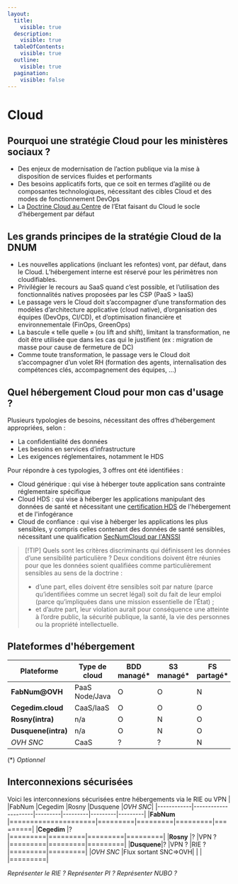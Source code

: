 ```yaml
---
layout:
  title:
    visible: true
  description:
    visible: true
  tableOfContents:
    visible: true
  outline:
    visible: true
  pagination:
    visible: false
---
```


# Cloud

## Pourquoi une stratégie Cloud pour les ministères sociaux ?

* Des enjeux de modernisation de l’action publique via la mise à disposition de services fluides et performants
* Des besoins applicatifs forts, que ce soit en termes d’agilité ou de composantes technologiques, nécessitant des cibles Cloud et des modes de fonctionnement DevOps
* La [Doctrine Cloud au Centre](https://www.numerique.gouv.fr/services/cloud/doctrine/) de l’Etat faisant du Cloud le socle d’hébergement par défaut

## Les grands principes de la stratégie Cloud de la DNUM

* Les nouvelles applications (incluant les refontes) vont, par défaut, dans le Cloud. L’hébergement interne est réservé pour les périmètres non cloudifiables.
* Privilégier le recours au SaaS quand c’est possible, et l’utilisation des fonctionnalités natives proposées par les CSP (PaaS > IaaS)
* Le passage vers le Cloud doit s’accompagner d’une transformation des modèles d’architecture applicative (cloud native), d’organisation des équipes (DevOps, CI/CD), et d’optimisation financière et environnementale (FinOps, GreenOps)
* La bascule « telle quelle » (ou lift and shift), limitant la transformation, ne doit être utilisée que dans les cas qui le justifient (ex : migration de masse pour cause de fermeture de DC)
* Comme toute transformation, le passage vers le Cloud doit s’accompagner d’un volet RH (formation des agents, internalisation des compétences clés, accompagnement des équipes, …)

## Quel hébergement Cloud pour mon cas d'usage ?

Plusieurs typologies de besoins, nécessitant des offres d’hébergement appropriées, selon :

* La confidentialité des données
* Les besoins en services d’infrastructure
* Les exigences réglementaires, notamment le HDS

Pour répondre à ces typologies, 3 offres ont été identifiées :

* Cloud générique : qui vise à héberger toute application sans contrainte réglementaire spécifique
* Cloud HDS : qui vise à héberger les applications manipulant des données de santé et nécessitant une [certification HDS](https://esante.gouv.fr/produits-services/hds) de l'hébergement et de l'infogérance
* Cloud de confiance : qui vise à héberger les applications les plus sensibles, y compris celles contenant des données de santé sensibles, nécessitant une qualification [SecNumCloud par l'ANSSI](https://cyber.gouv.fr/secnumcloud-pour-les-fournisseurs-de-services-cloud)

> \[!TIP] Quels sont les critères discriminants qui définissent les données d’une sensibilité particulière ? Deux conditions doivent être réunies pour que les données soient qualifiées comme particulièrement sensibles au sens de la doctrine :
>
> * d’une part, elles doivent être sensibles soit par nature (parce qu’identifiées comme un secret légal) soit du fait de leur emploi (parce qu’impliquées dans une mission essentielle de l’État) ;
> * et d’autre part, leur violation aurait pour conséquence une atteinte à l’ordre public, la sécurité publique, la santé, la vie des personnes ou la propriété intellectuelle.

## Plateformes d'hébergement

|Plateforme         |Type de cloud |BDD managé*|S3 managé*|FS partagé*|HDS Hébergeur|HDS Infogéreur*|SecNumCloud|EBIOS max|Antivirus  |
|-------------------|--------------|-----------|----------|-----------|-------------|---------------|-----------|---------|-----------|
|**FabNum@OVH**     |PaaS Node/Java|O          |O         |N          |N            |N              |N          |2-3-3-2  |           |
|**Cegedim.cloud**  |CaaS/IaaS     |O          |O         |O          |O            |O              |N          |         |SentinelOne|
|**Rosny(intra)**   |n/a           |O          |N         |O          |N            |N              |N          |         |           |
|**Dusquene(intra)**|n/a           |O          |N         |O          |N            |N              |N          |         |           |
|_OVH SNC_          |CaaS          |?          |?         |N          |N            |N              |O          |         |           |
(*) _Optionnel_

## Interconnexions sécurisées
Voici les interconnexions sécurisées entre hébergements via le RIE ou VPN
|            |FabNum               |Cegedim  |Rosny    |Dusquene |_OVH SNC_|
|------------|---------------------|---------|---------|---------|---------|
|**FabNum**  |=====================|=========|=========|=========|=========|
|**Cegedim** |?                    |=========|=========|=========|=========|
|**Rosny**   |?                    |VPN ?    |=========|=========|=========|
|**Dusquene**|?                    |VPN ?    |RIE ?    |=========|=========|
|_OVH SNC_   |Flux sortant SNC=>OVH|         |         |         |=========|

_Représenter le RIE ?_
_Représenter PI ?_
_Représenter NUBO ?_